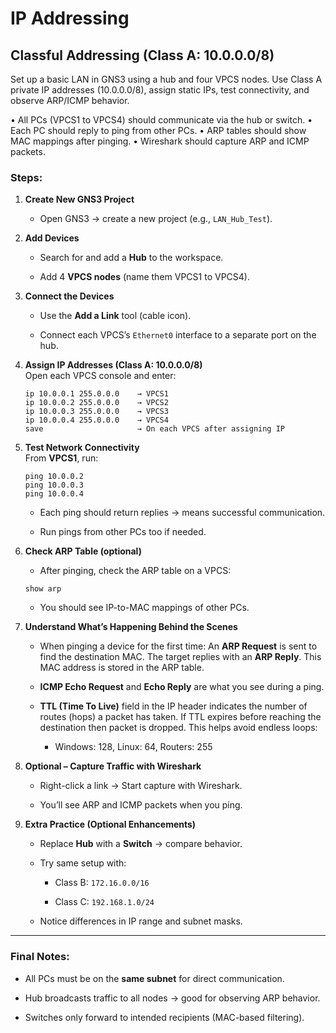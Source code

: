 
# IP Addressing

## Classful Addressing (Class A: 10.0.0.0/8)

Set up a basic LAN in GNS3 using a hub and four VPCS nodes. Use Class A private IP addresses (10.0.0.0/8), assign static IPs, test connectivity, and observe ARP/ICMP behavior.

• All PCs (VPCS1 to VPCS4) should communicate via the hub or switch.
• Each PC should reply to ping from other PCs.
• ARP tables should show MAC mappings after pinging.
• Wireshark should capture ARP and ICMP packets.

### Steps:

1. **Create New GNS3 Project**
    
    - Open GNS3 → create a new project (e.g., `LAN_Hub_Test`).
        
2. **Add Devices**
    
    - Search for and add a **Hub** to the workspace.
        
    - Add 4 **VPCS nodes** (name them VPCS1 to VPCS4).
        
3. **Connect the Devices**
    
    - Use the **Add a Link** tool (cable icon).
        
    - Connect each VPCS’s `Ethernet0` interface to a separate port on the hub.
        
4. **Assign IP Addresses (Class A: 10.0.0.0/8)**  
    Open each VPCS console and enter:
    
    ```
    ip 10.0.0.1 255.0.0.0    → VPCS1
    ip 10.0.0.2 255.0.0.0    → VPCS2
    ip 10.0.0.3 255.0.0.0    → VPCS3
    ip 10.0.0.4 255.0.0.0    → VPCS4
    save                     → On each VPCS after assigning IP
    ```
    
5. **Test Network Connectivity**  
    From **VPCS1**, run:
    
    ```
    ping 10.0.0.2
    ping 10.0.0.3
    ping 10.0.0.4
    ```
    
    - Each ping should return replies → means successful communication.
        
    - Run pings from other PCs too if needed.
        
6. **Check ARP Table (optional)**
    
    - After pinging, check the ARP table on a VPCS:
        
	```
	show arp
	```
        
    - You should see IP-to-MAC mappings of other PCs.
        
7. **Understand What’s Happening Behind the Scenes**
    
    - When pinging a device for the first time: An **ARP Request** is sent to find the destination MAC. The target replies with an **ARP Reply**. This MAC address is stored in the ARP table.
        
    - **ICMP Echo Request** and **Echo Reply** are what you see during a ping.
        
    - **TTL (Time To Live)** field in the IP header indicates the number of routes (hops) a packet has taken. If TTL expires before reaching the destination then packet is dropped. This helps avoid endless loops:
        
        - Windows: 128, Linux: 64, Routers: 255
            
8. **Optional – Capture Traffic with Wireshark**
    
    - Right-click a link → Start capture with Wireshark.
        
    - You’ll see ARP and ICMP packets when you ping.
        
9. **Extra Practice (Optional Enhancements)**
    
    - Replace **Hub** with a **Switch** → compare behavior.
        
    - Try same setup with:
        
        - Class B: `172.16.0.0/16`
            
        - Class C: `192.168.1.0/24`
            
    - Notice differences in IP range and subnet masks.
        

---

### Final Notes:

- All PCs must be on the **same subnet** for direct communication.
    
- Hub broadcasts traffic to all nodes → good for observing ARP behavior.
    
- Switches only forward to intended recipients (MAC-based filtering).
    

